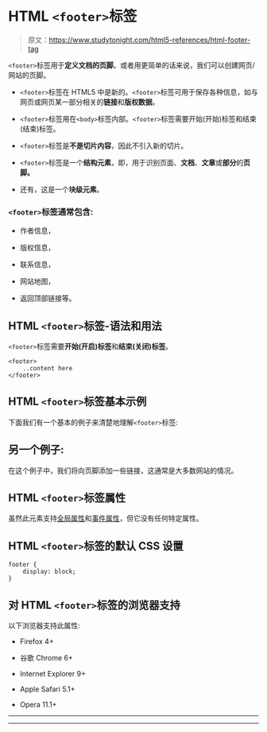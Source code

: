 # HTML `<footer>`标签

> 原文：<https://www.studytonight.com/html5-references/html-footer-tag>

`<footer>`标签用于**定义文档的页脚**。或者用更简单的话来说，我们可以创建网页/网站的页脚。

*   `<footer>`标签在 HTML5 中是新的。`<footer>`标签可用于保存各种信息，如与网页或网页某一部分相关的**链接**和**版权数据**。

*   `<footer>`标签用在`<body>`标签内部。`<footer>`标签需要开始(开始)标签和结束(结束)标签。

*   `<footer>`标签是**不是切片内容**，因此不引入新的切片。

*   `<footer>`标签是一个**结构元素**，即，用于识别页面、**文档**、**文章**或**部分**的**页脚。**

*   还有，这是一个**块级元素**。

### `<footer>`标签通常包含:

*   作者信息，

*   版权信息，

*   联系信息，

*   网站地图，

*   返回顶部链接等。

## HTML `<footer>`标签-语法和用法

`<footer>`标签需要**开始(开启)标签**和**结束(关闭)标签**。

```
<footer>
    ..content here
</footer>
```

## HTML `<footer>`标签基本示例

下面我们有一个基本的例子来清楚地理解`<footer>`标签:

## 另一个例子:

在这个例子中，我们将向页脚添加一些链接，这通常是大多数网站的情况。

## HTML `<footer>`标签属性

虽然此元素支持[全局属性](https://www.studytonight.com/html5-references/html-global-attributes)和[事件属性](https://www.studytonight.com/html5-references/html-event-attributes)，但它没有任何特定属性。

## HTML `<footer>`标签的默认 CSS 设置

```
footer {
    display: block;
}
```

## 对 HTML `<footer>`标签的浏览器支持

以下浏览器支持此属性:

*   Firefox 4+

*   谷歌 Chrome 6+

*   Internet Explorer 9+

*   Apple Safari 5.1+

*   Opera 11.1+

* * *

* * *